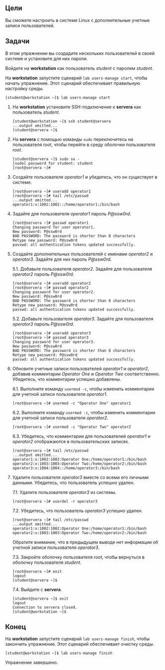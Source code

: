 ## Цели

Вы сможете настроить в системе Linux с дополнительные учетные записи пользователей.

## Задачи 

В этом упражнении вы создадите нескольких пользователей в своей системе и установите для них пароли.

Войдите на **workstation** как пользователь *student* с паролем *student*.

На **workstation** запустите сценарий `lab users-manage start`, чтобы начать упражнение. Этот сценарий обеспечивает правильную настройку среды.

```
[student@workstation ~]$ lab users-manage start
```

1.	На **workstation** установите SSH-подключение к **servera** как пользователь *student*.

    ```
    [student@workstation ~]$ ssh student@servera
    ...output omitted...
    [student@servera ~]$ 
    ```

2.	На **servera** с помощью команды `sudo` переключитесь на пользователя *root*, чтобы перейти в среду оболочки пользователя *root*.

    ```
    [student@servera ~]$ sudo su -
    [sudo] password for student: student
    [root@servera ~]# 
    ```

3.	Создайте пользователя *operator1* и убедитесь, что он существует в системе.

    ```
    [root@servera ~]# useradd operator1
    [root@servera ~]# tail /etc/passwd
    ...output omitted...
    operator1:x:1002:1002::/home/operator1:/bin/bash
    ```

4.	Задайте для пользователя *operator1* пароль *P@ssw0rd*.

    ```
    [root@servera ~]# passwd operator1
    Changing password for user operator1.
    New password: P@ssw0rd
    BAD PASSWORD: The password is shorter than 8 characters
    Retype new password: P@ssw0rd
    passwd: all authentication tokens updated successfully.
    ```

5.	Создайте дополнительных пользователей с именами *operator2* и *operator3*. Задайте для них пароль *P@ssw0rd*.

    5.1.	Добавьте пользователя *operator2*. Задайте для пользователя *operator2* пароль *P@ssw0rd*.

    ```
    [root@servera ~]# useradd operator2
    [root@servera ~]# passwd operator2
    Changing password for user operator2.
    New password: P@ssw0rd
    BAD PASSWORD: The password is shorter than 8 characters
    Retype new password: P@ssw0rd
    passwd: all authentication tokens updated successfully.
    ```

    5.2.	Добавьте пользователя *operator3*. Задайте для пользователя *operator3* пароль *P@ssw0rd*.

    ```
    [root@servera ~]# useradd operator3
    [root@servera ~]# passwd operator3
    Changing password for user operator3.
    New password: P@ssw0rd
    BAD PASSWORD: The password is shorter than 8 characters
    Retype new password: P@ssw0rd
    passwd: all authentication tokens updated successfully.
    ```

6.	Обновите учетные записи пользователей *operator1* и *operator2*, добавив комментарии *Operator One* и *Operator Two* соответственно. Убедитесь, что комментарии успешно добавлены.

    6.1.	Выполните команду `usermod -c`, чтобы изменить комментарии для учетной записи пользователя *operator1*.

    ```
    [root@servera ~]# usermod -c "Operator One" operator1
    ```

    6.2.	Выполните команду `usermod -c`, чтобы изменить комментарии для учетной записи пользователя *operator2*.

    ```
    [root@servera ~]# usermod -c "Operator Two" operator2
    ```

    6.3.	Убедитесь, что комментарии для пользователей *operator1* и *operator2* отображаются в пользовательских записях.

    ```
    [root@servera ~]# tail /etc/passwd
    ...output omitted...
    operator1:x:1002:1002:Operator One:/home/operator1:/bin/bash
    operator2:x:1003:1003:Operator Two:/home/operator2:/bin/bash
    operator3:x:1004:1004::/home/operator3:/bin/bash
    ```

7.	Удалите пользователя *operator3* вместе со всеми его личными данными. Убедитесь, что пользователь успешно удален.

    7.1.	Удалите пользователя *operator3* из системы.

    ```
    [root@servera ~]# userdel -r operator3
    ```

    7.2.	Убедитесь, что пользователь *operator3* успешно удален.

    ```
    [root@servera ~]# tail /etc/passwd
    ...output omitted...
    operator1:x:1002:1002:Operator One:/home/operator1:/bin/bash
    operator2:x:1003:1003:Operator Two:/home/operator2:/bin/bash
    ```

    Обратите внимание, что в предыдущем выводе нет информации об учетной записи пользователя *operator3*.


    7.3.	Закройте оболочку пользователя *root*, чтобы вернуться в оболочку пользователя *student*.

    ```
    [root@servera ~]# exit
    logout
    [student@servera ~]$ 
    ```

    7.4.	Выйдите с **servera**.

    ```
    [student@servera ~]$ exit
    logout
    Connection to servera closed.
    [student@workstation ~]$ 
    ```

## Конец

На **workstation** запустите сценарий `lab users-manage finish`, чтобы закончить упражнение. Этот сценарий обеспечивает очистку среды.

```
[student@workstation ~]$ lab users-manage finish
```

Упражнение завершено.

